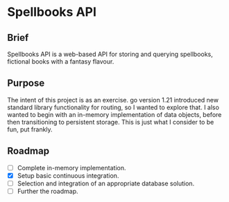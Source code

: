 # Spellbooks API
## Brief
Spellbooks API is a web-based API for storing and querying spellbooks, fictional books with a fantasy flavour.

## Purpose
The intent of this project is as an exercise. go version 1.21 introduced new standard library functionality for routing, so I wanted to explore that. I also wanted to begin with an in-memory implementation of data objects, before then transitioning to persistent storage. This is just what I consider to be fun, put frankly.

## Roadmap
- [ ] Complete in-memory implementation.
- [x] Setup basic continuous integration.
- [ ] Selection and integration of an appropriate database solution.
- [ ] Further the roadmap.
